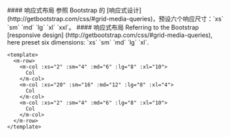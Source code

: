 <cn>
#### 响应式布局
参照 Bootstrap 的 [响应式设计](http://getbootstrap.com/css/#grid-media-queries)，预设六个响应尺寸：`xs` `sm` `md` `lg` `xl`  `xxl`。
</cn>

<us>
#### 响应式布局
Referring to the Bootstrap [responsive design] (http://getbootstrap.com/css/#grid-media-queries), here preset six dimensions: `xs` `sm` `md` `lg` `xl`.
</us>

```vue
<template>
  <m-row>
    <m-col :xs="2" :sm="4" :md="6" :lg="8" :xl="10">
      Col
    </m-col>
    <m-col :xs="20" :sm="16" :md="12" :lg="8" :xl="4">
      Col
    </m-col>
    <m-col :xs="2" :sm="4" :md="6" :lg="8" :xl="10">
      Col
    </m-col>
  </m-row>
</template>
```
